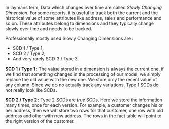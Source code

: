 In laymans term, Data which changes over time are called _Slowly Changing Dimension_. For some reports, it is useful to track both the current and the historical value of some attributes like address, sales and performance and so on. These attributes belong to dimensions and they typically change slowly over time and needs to be tracked. 

Professionally mostly used Slowly Changing Dimensions are : 
* SCD 1 / Type 1, 
* SCD 2 / Type 2,
* And very rarely SCD 3 / Type 3. 

**SCD 1 / Type 1 :**
The value stored in a dimension is always the current one. if we find that something changed in the processing of our model, we simply replace the old value with the new one. We store only the recent value of any column. Since we do no actually track any variations, Type 1 SCDs do not really look like SCDs. 

**SCD 2 / Type 2 :**
Type 2 SCDs are _true_ SCDs. Here we store the information many times, once for each version. For example, a customer changes his or her address, then we will store two rows for that customer, one row with old address and other with new address. The rows in the fact table will point to the right version of the customer.
